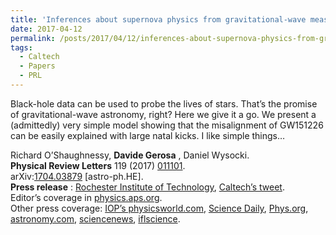 ```yaml
---
title: 'Inferences about supernova physics from gravitational-wave measurements: GW151226 spin misalignment as an indicator of strong black-hole natal kicks'
date: 2017-04-12
permalink: /posts/2017/04/12/inferences-about-supernova-physics-from-gravitational-wave-measurements-gw151226-spin-misalignment-as-an-indicator-of-strong-black-hole-natal-kicks
tags:
  - Caltech
  - Papers
  - PRL
---
```


Black-hole data can be used to probe the lives of stars. That’s the promise of gravitational-wave astronomy, right? Here we give it a go. We present a (admittedly) very simple model showing that the misalignment of GW151226 can be easily explained with large natal kicks. I like simple things…

Richard O’Shaughnessy, **Davide Gerosa** , Daniel Wysocki.  
**Physical Review Letters** 119 (2017) [011101](<https://journals.aps.org/prl/abstract/10.1103/PhysRevLett.119.011101>).  
arXiv:[1704.03879](<http://arxiv.org/abs/arXiv:1704.03879>) [astro-ph.HE].  
**Press release** : [Rochester Institute of Technology](<http://www.rit.edu/news/story.php?id=62114> "Go to http://www.cam.ac.uk/research/news/new-insights-found-in-black-hole-collisions/"), [Caltech’s tweet](<https://twitter.com/Caltech/status/871862449506361344>).  
Editor’s coverage in [physics.aps.org](<https://physics.aps.org/synopsis-for/10.1103/PhysRevLett.119.011101>).  
Other press coverage: [IOP’s physicsworld.com](<http://physicsworld.com/cws/article/news/2017/jun/05/flash-physics-supernova-kicks-black-hole-spin-neutron-star-probe-launches-award-winning-planetary-scientists>), [Science Daily](<https://www.sciencedaily.com/releases/2017/06/170605124112.htm>), [Phys.org](<https://phys.org/news/2017-06-dying-stars-newborn-black-holes.html>), [astronomy.com](<http://www.astronomy.com/news/2017/06/black-hole-kicks>), [sciencenews](<https://www.sciencenews.org/article/swift-kick-supernova-could-knock-black-hole-askew>), [iflscience](<http://www.iflscience.com/space/supernova-explosions-may-give-a-powerful-kick-to-newborn-black-holes/>).

